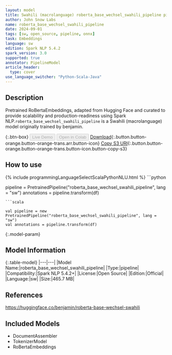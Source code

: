 ```yaml
---
layout: model
title: Swahili (macrolanguage) roberta_base_wechsel_swahili_pipeline pipeline RoBertaEmbeddings from benjamin
author: John Snow Labs
name: roberta_base_wechsel_swahili_pipeline
date: 2024-09-01
tags: [sw, open_source, pipeline, onnx]
task: Embeddings
language: sw
edition: Spark NLP 5.4.2
spark_version: 3.0
supported: true
annotator: PipelineModel
article_header:
  type: cover
use_language_switcher: "Python-Scala-Java"
---
```


## Description

Pretrained RoBertaEmbeddings, adapted from Hugging Face and curated to provide scalability and production-readiness using Spark NLP.`roberta_base_wechsel_swahili_pipeline` is a Swahili (macrolanguage) model originally trained by benjamin.

{:.btn-box}
<button class="button button-orange" disabled>Live Demo</button>
<button class="button button-orange" disabled>Open in Colab</button>
[Download](https://s3.amazonaws.com/auxdata.johnsnowlabs.com/public/models/roberta_base_wechsel_swahili_pipeline_sw_5.4.2_3.0_1725191244854.zip){:.button.button-orange.button-orange-trans.arr.button-icon}
[Copy S3 URI](s3://auxdata.johnsnowlabs.com/public/models/roberta_base_wechsel_swahili_pipeline_sw_5.4.2_3.0_1725191244854.zip){:.button.button-orange.button-orange-trans.button-icon.button-copy-s3}

## How to use



<div class="tabs-box" markdown="1">
{% include programmingLanguageSelectScalaPythonNLU.html %}
```python

pipeline = PretrainedPipeline("roberta_base_wechsel_swahili_pipeline", lang = "sw")
annotations =  pipeline.transform(df)   

```
```scala

val pipeline = new PretrainedPipeline("roberta_base_wechsel_swahili_pipeline", lang = "sw")
val annotations = pipeline.transform(df)

```
</div>

{:.model-param}
## Model Information

{:.table-model}
|---|---|
|Model Name:|roberta_base_wechsel_swahili_pipeline|
|Type:|pipeline|
|Compatibility:|Spark NLP 5.4.2+|
|License:|Open Source|
|Edition:|Official|
|Language:|sw|
|Size:|465.7 MB|

## References

https://huggingface.co/benjamin/roberta-base-wechsel-swahili

## Included Models

- DocumentAssembler
- TokenizerModel
- RoBertaEmbeddings